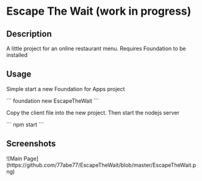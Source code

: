 <h1>Escape The Wait (work in progress)</h1>
<h2>Description</h2>
<p>A little project for an online restaurant menu. Requires Foundation to be installed</p>
<h2>Usage</h2>
<p> Simple start a new Foundation for Apps project </p>
```
foundation new EscapeTheWait
```
<p> Copy the client file into the new project. Then start the nodejs server </p>
```
npm start
```
<h2> Screenshots </h2>
![Main Page](https://github.com/77abe77/EscapeTheWait/blob/master/EscapeTheWait.png)
